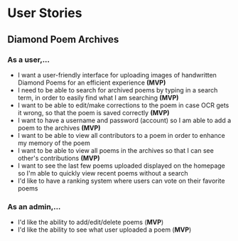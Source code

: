 # User Stories

## Diamond Poem Archives

### As a user,...
* I want a user-friendly interface for uploading images of handwritten Diamond Poems for an efficient experience **(MVP)**
* I need to be able to search for archived poems by typing in a search term, in order to easily find what I am searching **(MVP)**
* I want to be able to edit/make corrections to the poem in case OCR gets it wrong, so that the poem is saved correctly **(MVP)**
* I want to have a username and password (account) so I am able to add a poem to the archives **(MVP)**
* I want to be able to view all contributors to a poem in order to enhance my memory of the poem
* I want to be able to view all poems in the archives so that I can see other's contributions **(MVP)**
* I want to see the last few poems uploaded displayed on the homepage so I'm able to quickly view recent poems without a search
* I'd like to have a ranking system where users can vote on their favorite poems

### As an admin,...
* I'd like the ability to add/edit/delete poems (**MVP**)
* I'd like the ability to see what user uploaded a poem (**MVP**)